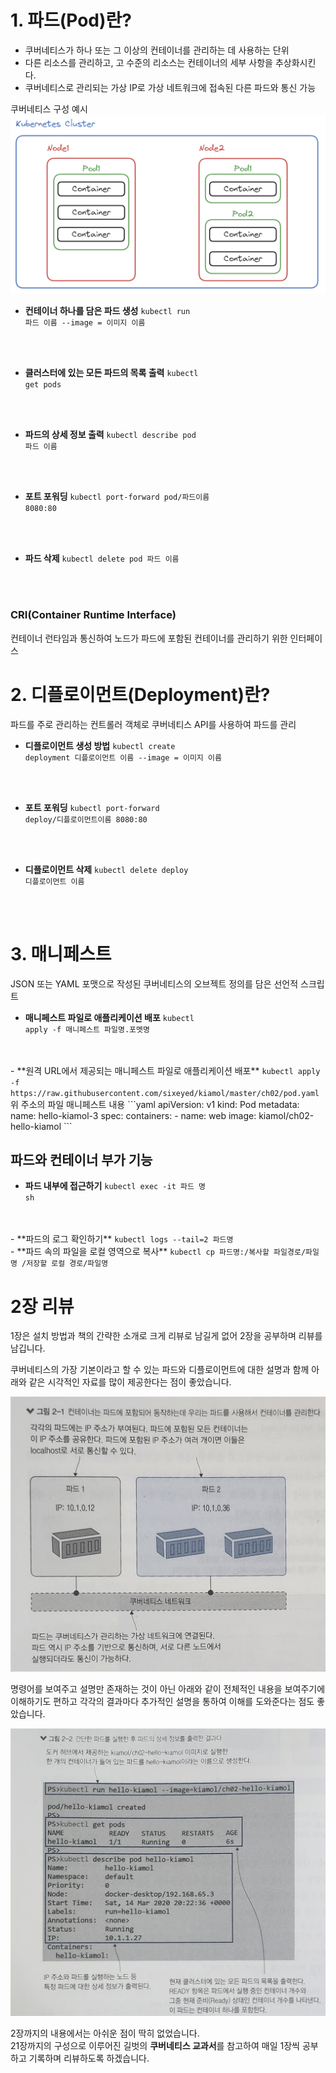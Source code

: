 # **1. 파드(Pod)란?**

- 쿠버네티스가 하나 또는 그 이상의 컨테이너를 관리하는 데 사용하는 단위
- 다른 리소스를 관리하고, 고 수준의 리소스는 컨테이너의 세부 사항을 추상화시킨다.
- 쿠버네티스로 관리되는 가상 IP로 가상 네트워크에 접속된 다른 파드와 통신 가능

쿠버네티스 구성 예시
<img src="/assets/Pasted image 20231120115928.png">

- **컨테이너 하나를 담은 파드 생성**
<code>kubectl run 파드 이름 --image = 이미지 이름
</code>

- **클러스터에 있는 모든 파드의 목록 출력**
<code>kubectl get pods
</code>

- **파드의 상세 정보 출력**
<code>kubectl describe pod 파드 이름
</code>

- **포트 포워딩**
<code>kubectl port-forward pod/파드이름 8080:80
</code>

- **파드 삭제**
<code>kubectl delete pod 파드 이름
</code>

### CRI(Container Runtime Interface)
컨테이너 런타임과 통신하여 노드가 파드에 포함된 컨테이너를 관리하기 위한 인터페이스

# **2. 디플로이먼트(Deployment)란?**
파드를 주로 관리하는 컨트롤러 객체로 쿠버네티스 API를 사용하여 파드를 관리

- **디플로이먼트 생성 방법**
<code>kubectl create deployment 디플로이먼트 이름 --image = 이미지 이름
</code>

- **포트 포워딩**
<code>kubectl port-forward deploy/디플로이먼트이름 8080:80
</code>

- **디플로이먼트 삭제**
<code>kubectl delete deploy 디플로이먼트 이름
</code>


# **3. 매니페스트**
JSON 또는 YAML 포맷으로 작성된 쿠버네티스의 오브젝트 정의를 담은 선언적 스크립트

- **매니페스트 파일로 애플리케이션 배포**
<code>kubectl apply -f 매니페스트 파일명.포멧명
</code>
- **원격 URL에서 제공되는 매니페스트 파일로 애플리케이션 배포**
<code>kubectl apply -f https://raw.githubusercontent.com/sixeyed/kiamol/master/ch02/pod.yaml
</code>
위 주소의 파일 매니페스트 내용
```yaml
apiVersion: v1
kind: Pod
metadata:
  name: hello-kiamol-3
spec:
  containers:
    - name: web
      image: kiamol/ch02-hello-kiamol
```


## 파드와 컨테이너 부가 기능
- **파드 내부에 접근하기**
<code>kubectl exec -it 파드 명 sh
</code>
- **파드의 로그 확인하기**
<code>kubectl logs --tail=2 파드명
</code>
- **파드 속의 파일을 로컬 영역으로 복사**
<code>kubectl cp 파드명:/복사할 파일경로/파일명 /저장할 로컬 경로/파일명
</code>


# 2장 리뷰
1장은 설치 방법과 책의 간략한 소개로 크게 리뷰로 남길게 없어 2장을 공부하며 리뷰를 남깁니다.

쿠버네티스의 가장 기본이라고 할 수 있는 파드와 디플로이먼트에 대한 설명과 함께 아래와 같은 시각적인 자료를 많이 제공한다는 점이 좋았습니다.

<img src="/assets/KakaoTalk_20231119_223947278.jpg">

명령어를 보여주고 설명만 존재하는 것이 아닌 아래와 같이 전체적인 내용을 보여주기에 이해하기도 편하고 각각의 결과마다 추가적인 설명을 통하여 이해를 도와준다는 점도 좋았습니다.

<img src="/assets/KakaoTalk_20231119_231811396.jpg">

2장까지의 내용에서는 아쉬운 점이 딱히 없었습니다.   
21장까지의 구성으로 이루어진 길벗의 **쿠버네티스 교과서**를 참고하여 매일 1장씩 공부하고 기록하며 리뷰하도록 하겠습니다.